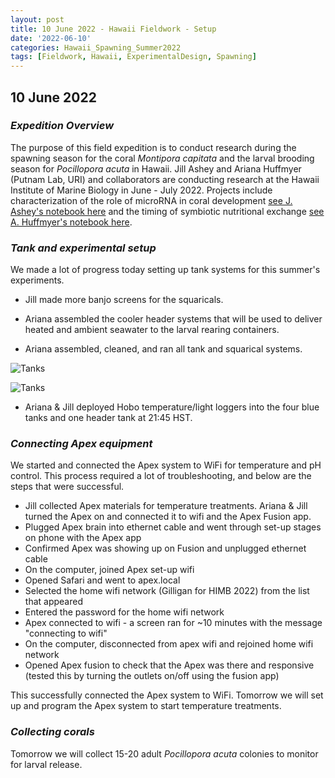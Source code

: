 ```yaml
---
layout: post
title: 10 June 2022 - Hawaii Fieldwork - Setup
date: '2022-06-10'
categories: Hawaii_Spawning_Summer2022
tags: [Fieldwork, Hawaii, ExperimentalDesign, Spawning]
---
```


## 10 June 2022

### *Expedition Overview*  

The purpose of this field expedition is to conduct research during the spawning season for the coral *Montipora capitata* and the larval brooding season for *Pocillopora acuta* in Hawaii. Jill Ashey and Ariana Huffmyer (Putnam Lab, URI) and collaborators are conducting research at the Hawaii Institute of Marine Biology in June - July 2022. Projects include characterization of the role of microRNA in coral development [see J. Ashey's notebook here](https://jillashey.github.io/JillAshey_Putnam_Lab_Notebook/) and the timing of symbiotic nutritional exchange [see A. Huffmyer's notebook here](https://ahuffmyer.github.io/ASH_Putnam_Lab_Notebook/). 

### *Tank and experimental setup*  

We made a lot of progress today setting up tank systems for this summer's experiments. 

- Jill made more banjo screens for the squaricals.

- Ariana assembled the cooler header systems that will be used to deliver heated and ambient seawater to the larval rearing containers. 

- Ariana assembled, cleaned, and ran all tank and squarical systems.  

![Tanks](https://raw.githubusercontent.com/urol-e5/urol-e5.github.io/master/images/2022_Hawaii/tanks_running2.jpg)

![Tanks](https://raw.githubusercontent.com/urol-e5/urol-e5.github.io/master/images/2022_Hawaii/tanks_running.jpg)

- Ariana & Jill deployed Hobo temperature/light loggers into the four blue tanks and one header tank at 21:45 HST.

### *Connecting Apex equipment*  

We started and connected the Apex system to WiFi for temperature and pH control. This process required a lot of troubleshooting, and below are the steps that were successful.  

- Jill collected Apex materials for temperature treatments. Ariana & Jill turned the Apex on and connected it to wifi and the Apex Fusion app.
- Plugged Apex brain into ethernet cable and went through set-up stages on phone with the Apex app
- Confirmed Apex was showing up on Fusion and unplugged ethernet cable
- On the computer, joined Apex set-up wifi
- Opened Safari and went to apex.local
- Selected the home wifi network (Gilligan for HIMB 2022) from the list that appeared
- Entered the password for the home wifi network
- Apex connected to wifi - a screen ran for ~10 minutes with the message "connecting to wifi"
- On the computer, disconnected from apex wifi and rejoined home wifi network
- Opened Apex fusion to check that the Apex was there and responsive (tested this by turning the outlets on/off using the fusion app)

This successfully connected the Apex system to WiFi. Tomorrow we will set up and program the Apex system to start temperature treatments. 

### *Collecting corals*  

Tomorrow we will collect 15-20 adult *Pocillopora acuta* colonies to monitor for larval release.    


 
